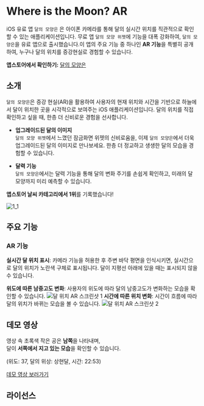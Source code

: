 # Where is the Moon? AR
iOS 유료 앱 `달의 모양은` 은 아이폰 카메라를 통해 달의 실시간 위치를 직관적으로 확인할 수 있는 애플리케이션입니다. 무료 앱 `달의 모양 위젯`에 기능을 대폭 강화하여, `달의 모양은`을 유료 앱으로 출시했습니다.이 앱의 주요 기능 중 하나인 **AR 기능**을 특별히 공개하여, 누구나 달의 위치를 증강현실로 경험할 수 있습니다.  

  

**앱스토어에서 확인하기:** [달의 모양은](https://apps.apple.com/kr/app/moon-shape-pro/id6450383619?l=kr)

## 소개
`달의 모양은`은 증강 현실(AR)을 활용하여 사용자의 현재 위치와 시간을 기반으로 하늘에서 달이 위치한 곳을 시각적으로 보여주는 iOS 애플리케이션입니다. 달의 위치를 직접 확인하고 싶을 때, 한층 더 신비로운 경험을 선사합니다.

- **업그레이드된 달의 이미지**  
  `달의 모양 위젯`에서 느꼈던 잠금화면 위젯의 신비로움을, 이제 `달의 모양은`에서 더욱 업그레이드된 달의 이미지로 만나보세요. 한층 더 정교하고 생생한 달의 모습을 경험할 수 있습니다.

- **달력 기능**  
  `달의 모양은`에서는 달력 기능을 통해 달의 변화 주기를 손쉽게 확인하고, 미래의 달 모양까지 미리 예측할 수 있습니다.


**앱스토어 날씨 카테고리에서 1위**를 기록했습니다!  

![1_1](https://github.com/user-attachments/assets/47010ad7-7003-44d1-b6ee-8c706b90cd2e)

## 주요 기능
### AR 기능
**실시간 달 위치 표시**: 카메라 기능을 허용한 후 주변 바닥 평면을 인식시키면, 실시간으로 달의 위치가 노란색 구체로 표시됩니다. 달이 지평선 아래에 있을 때는 표시되지 않을 수 있습니다.


  

**위도에 따른 남중고도 변화**: 사용자의 위도에 따라 달의 남중고도가 변화하는 모습을 확인할 수 있습니다.
![달 위치 AR 스크린샷 1](https://github.com/habaekk/moonAR/assets/74465964/904b78ff-ef07-4a45-8272-d8e40af79572)
**시간에 따른 위치 변화**: 시간이 흐름에 따라 달의 위치가 바뀌는 모습을 볼 수 있습니다.
![달 위치 AR 스크린샷 2](https://github.com/habaekk/Where-is-the-Moon-AR/assets/74465964/9dab262c-2fb5-4bbe-be70-33f7f7117b8c)

## 데모 영상
영상 속 초록색 작은 공은 **남쪽**을 나타내며,  
 달이 **서쪽에서 지고 있는 모습**을 확인할 수 있습니다.

  

(위도: 37, 달의 위상: 상현달, 시간: 22:53)

  

[데모 영상 보러가기](https://www.youtube.com/shorts/ytwRV9STICQ)

## 라이선스
